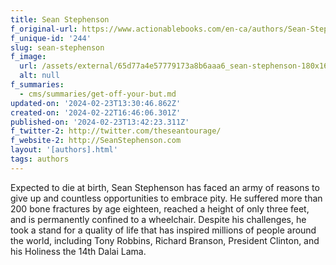 ```yaml
---
title: Sean Stephenson
f_original-url: https://www.actionablebooks.com/en-ca/authors/Sean-Stephenson/
f_unique-id: '244'
slug: sean-stephenson
f_image:
  url: /assets/external/65d77a4e57779173a8b6aaa6_sean-stephenson-180x167.jpeg
  alt: null
f_summaries:
  - cms/summaries/get-off-your-but.md
updated-on: '2024-02-23T13:30:46.862Z'
created-on: '2024-02-22T16:46:06.301Z'
published-on: '2024-02-23T13:42:23.311Z'
f_twitter-2: http://twitter.com/theseantourage/
f_website-2: http://SeanStephenson.com
layout: '[authors].html'
tags: authors
---
```


Expected to die at birth, Sean Stephenson has faced an army of reasons to give up and countless opportunities to embrace pity. He suffered more than 200 bone fractures by age eighteen, reached a height of only three feet, and is permanently confined to a wheelchair. Despite his challenges, he took a stand for a quality of life that has inspired millions of people around the world, including Tony Robbins, Richard Branson, President Clinton, and his Holiness the 14th Dalai Lama.
